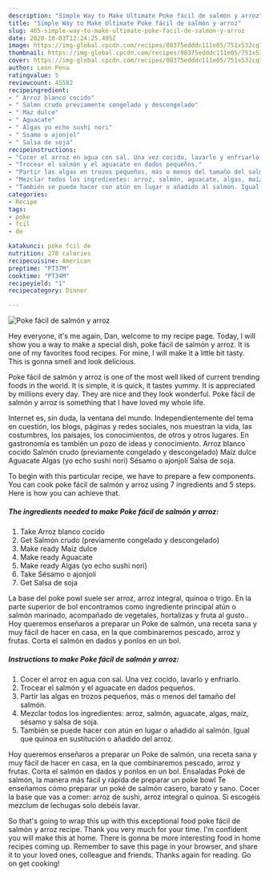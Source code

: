 ```yaml
---
description: "Simple Way to Make Ultimate Poke fácil de salmón y arroz"
title: "Simple Way to Make Ultimate Poke fácil de salmón y arroz"
slug: 465-simple-way-to-make-ultimate-poke-facil-de-salmon-y-arroz
date: 2020-10-03T12:24:25.495Z
image: https://img-global.cpcdn.com/recipes/08375edddc111e05/751x532cq70/poke-facil-de-salmon-y-arroz-foto-principal.jpg
thumbnail: https://img-global.cpcdn.com/recipes/08375edddc111e05/751x532cq70/poke-facil-de-salmon-y-arroz-foto-principal.jpg
cover: https://img-global.cpcdn.com/recipes/08375edddc111e05/751x532cq70/poke-facil-de-salmon-y-arroz-foto-principal.jpg
author: Leon Pena
ratingvalue: 5
reviewcount: 45582
recipeingredient:
- " Arroz blanco cocido"
- " Salmn crudo previamente congelado y descongelado"
- " Maz dulce"
- " Aguacate"
- " Algas yo echo sushi nori"
- " Ssamo o ajonjol"
- " Salsa de soja"
recipeinstructions:
- "Cocer el arroz en agua con sal. Una vez cocido, lavarlo y enfriarlo."
- "Trocear el salmón y el aguacate en dados pequeños."
- "Partir las algas en trozos pequeños, más o menos del tamaño del salmón."
- "Mezclar todos los ingredientes: arroz, salmón, aguacate, algas, maíz, sésamo y salsa de soja."
- "También se puede hacer con atún en lugar o añadido al salmón. Igual que quinoa en sustitución o añadido del arroz."
categories:
- Recipe
tags:
- poke
- fcil
- de

katakunci: poke fcil de 
nutrition: 278 calories
recipecuisine: American
preptime: "PT37M"
cooktime: "PT34M"
recipeyield: "1"
recipecategory: Dinner

---
```



![Poke fácil de salmón y arroz](https://img-global.cpcdn.com/recipes/08375edddc111e05/751x532cq70/poke-facil-de-salmon-y-arroz-foto-principal.jpg)

Hey everyone, it's me again, Dan, welcome to my recipe page. Today, I will show you a way to make a special dish, poke fácil de salmón y arroz. It is one of my favorites food recipes. For mine, I will make it a little bit tasty. This is gonna smell and look delicious.

Poke fácil de salmón y arroz is one of the most well liked of current trending foods in the world. It is simple, it is quick, it tastes yummy. It is appreciated by millions every day. They are nice and they look wonderful. Poke fácil de salmón y arroz is something that I have loved my whole life.

Internet es, sin duda, la ventana del mundo. Independientemente del tema en cuestión, los blogs, páginas y redes sociales, nos muestran la vida, las costumbres, los paisajes, los conocimientos, de otros y otros lugares. En gastronomía es también un pozo de ideas y conocimiento. Arroz blanco cocido Salmón crudo (previamente congelado y descongelado) Maíz dulce Aguacate Algas (yo echo sushi nori) Sésamo o ajonjolí Salsa de soja.


To begin with this particular recipe, we have to prepare a few components. You can cook poke fácil de salmón y arroz using 7 ingredients and 5 steps. Here is how you can achieve that.

<!--inarticleads1-->

##### The ingredients needed to make Poke fácil de salmón y arroz:

1. Take  Arroz blanco cocido
1. Get  Salmón crudo (previamente congelado y descongelado)
1. Make ready  Maíz dulce
1. Make ready  Aguacate
1. Make ready  Algas (yo echo sushi nori)
1. Take  Sésamo o ajonjolí
1. Get  Salsa de soja


La base del poke powl suele ser arroz, arroz integral, quinoa o trigo. En la parte superior de bol encontramos como ingrediente principal atún o salmón marinado, acompañado de vegetales, hortalizas y fruta al gusto.. Hoy queremos enseñaros a preparar un Poke de salmón, una receta sana y muy fácil de hacer en casa, en la que combinaremos pescado, arroz y frutas. Corta el salmón en dados y ponlos en un bol. 

<!--inarticleads2-->

##### Instructions to make Poke fácil de salmón y arroz:

1. Cocer el arroz en agua con sal. Una vez cocido, lavarlo y enfriarlo.
1. Trocear el salmón y el aguacate en dados pequeños.
1. Partir las algas en trozos pequeños, más o menos del tamaño del salmón.
1. Mezclar todos los ingredientes: arroz, salmón, aguacate, algas, maíz, sésamo y salsa de soja.
1. También se puede hacer con atún en lugar o añadido al salmón. Igual que quinoa en sustitución o añadido del arroz.


Hoy queremos enseñaros a preparar un Poke de salmón, una receta sana y muy fácil de hacer en casa, en la que combinaremos pescado, arroz y frutas. Corta el salmón en dados y ponlos en un bol. Ensaladas Poké de salmón, la manera más fácil y rápida de preparar un poke bowl Te enseñamos cómo preparar un poké de salmón casero, barato y sano. Cocer la base que vas a comer: arroz de sushi, arroz integral o quinoa. Si escogéis mezclum de lechugas solo debéis lavar. 

So that's going to wrap this up with this exceptional food poke fácil de salmón y arroz recipe. Thank you very much for your time. I'm confident you will make this at home. There is gonna be more interesting food in home recipes coming up. Remember to save this page in your browser, and share it to your loved ones, colleague and friends. Thanks again for reading. Go on get cooking!
